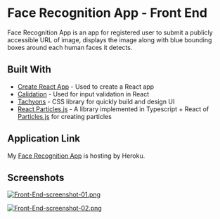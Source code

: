 # Face Recognition App - Front End

Face Recognition App is an app for registered user to submit a publicly accessible URL of image, displays the image along with blue bounding boxes around each human faces it detects.

## Built With

* [Create React App](https://github.com/facebook/create-react-app) - Used to create a React app
* [Calidation](https://github.com/selbekk/calidation) - Used for input validation in React
* [Tachyons](https://github.com/tachyons-css/tachyons) - CSS library for quickly build and design UI
* [React Particles.js](https://github.com/tachyons-css/tachyons) - A library implemented in Typescript + React of [Particles.js](https://github.com/VincentGarreau/particles.js/) for creating particles

## Application Link

My [Face Recognition App](https://react-face-detection.herokuapp.com/) is hosting by Heroku.

## Screenshots

[![Front-End-screenshot-01.png](https://i.postimg.cc/Bb9hzsjx/Front-End-screenshot-01.png)](https://postimg.cc/gXsqwCqJ)

[![Front-End-screenshot-02.png](https://i.postimg.cc/rsK5bV0z/Front-End-screenshot-02.png)](https://postimg.cc/D43W4KcK)